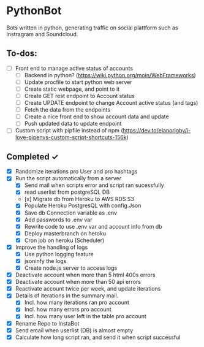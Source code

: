 # PythonBot

Bots written in python, generating traffic on social plattform such as Instragram and Soundcloud.

## To-dos:

- [ ] Front end to manage active status of accounts
  - [ ] Backend in python? (https://wiki.python.org/moin/WebFrameworks)
  - [ ] Update procfile to start python web server
  - [ ] Create static webpage, and point to it
  - [ ] Create GET rest endpoint to Account status
  - [ ] Create UPDATE endpoint to change Account active status (and tags)
  - [ ] Fetch the data from the endpoints
  - [ ] Create a nice front end to show account data and update
  - [ ] Push updated data to update endpoint
- [ ] Custom script with pipfile instead of npm (https://dev.to/elanorigby/i-love-pipenvs-custom-script-shortcuts-156k)

## Completed ✓

- [x] Randomize iterations pro User and pro hashtags
- [x] Run the script automatically from a server
  - [x] Send mail when scripts error and script ran sucessfully
  - [x] read userlist from postgreSQL DB
  - [x] Migrate db from Heroku to AWS RDS S3
  - [x] Populate Heroku PostgresQL with config.Json
  - [x] Save db Connection variable as .env
  - [x] Add passwords to .env var
  - [x] Rewrite code to use .env var and account info from db
  - [x] Deploy masterbranch on heroku
  - [x] Cron job on heroku (Scheduler)
- [x] Improve the handling of logs
  - [x] Use python logging feature
  - [x] jsoninfy the logs
  - [x] Create node.js server to access logs
- [x] Deactivate account when more than 5 html 400s errors
- [x] Deactivate account when more than 50 api errors
- [x] Reactivate account twice per week, and update iterations
- [x] Details of iterations in the summary mail.
  - [x] Incl. how many iterations ran pro account
  - [x] Incl. how many errors pro account
  - [x] Incl. how many user left in the table pro account
- [x] Rename Repo to InstaBot
- [x] Send email when userlist (DB) is almost empty
- [x] Calculate how long script ran, and send it when script successful
